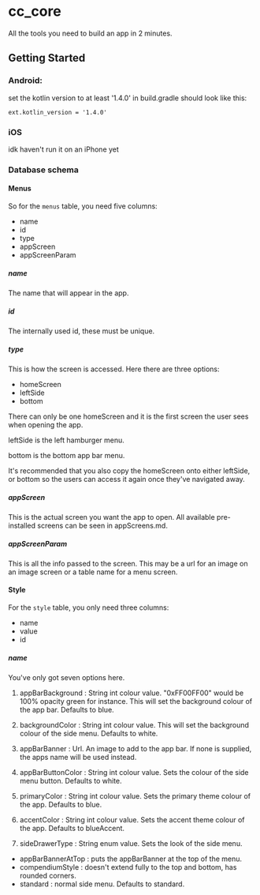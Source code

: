 # cc_core

All the tools you need to build an app in 2 minutes.

## Getting Started

### Android:
  set the kotlin version to at least '1.4.0' in build.gradle
  should look like this:

  `ext.kotlin_version = '1.4.0'`

### iOS
  idk haven't run it on an iPhone yet


### Database schema

  #### Menus
  So for the `menus` table, you need five columns:

  * name 
  * id 
  * type
  * appScreen 
  * appScreenParam
  
  ##### name
  The name that will appear in the app.

  ##### id
  The internally used id, these must be unique.

  ##### type
  This is how the screen is accessed.
  Here there are three options:
  * homeScreen
  * leftSide
  * bottom

  There can only be one homeScreen and it is the first screen the user sees when opening the app.

  leftSide is the left hamburger menu.

  bottom is the bottom app bar menu.

  It's recommended that you also copy the homeScreen onto either leftSide, or bottom so the users can access it again once they've navigated away.

  ##### appScreen
  This is the actual screen you want the app to open.
  All available pre-installed screens can be seen in appScreens.md.

  ##### appScreenParam
  This is all the info passed to the screen.
  This may be a url for an image on an image screen or a table name for a menu screen.


  #### Style
  For the `style` table, you only need three columns:
  * name
  * value
  * id

  ##### name
  You've only got seven options here.
  1. appBarBackground : String int colour value. "0xFF00FF00" would be 100% opacity green for instance.
  This will set the background colour of the app bar.
  Defaults to blue.

  2. backgroundColor : String int colour value.
  This will set the background colour of the side menu.
  Defaults to white.

  3. appBarBanner : Url.
  An image to add to the app bar. If none is supplied, the apps name will be used instead.

  4. appBarButtonColor : String int colour value.
  Sets the colour of the side menu button.
  Defaults to white.

  5. primaryColor : String int colour value.
  Sets the primary theme colour of the app.
  Defaults to blue.

  6. accentColor : String int colour value.
  Sets the accent theme colour of the app.
  Defaults to blueAccent.

  7. sideDrawerType : String enum value.
  Sets the look of the side menu.
  * appBarBannerAtTop : puts the appBarBanner at the top of the menu.
  * compendiumStyle : doesn't extend fully to the top and bottom, has rounded corners.
  * standard : normal side menu.
  Defaults to standard.